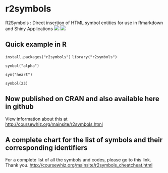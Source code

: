 # r2symbols

R2Symbols : Direct insertion of HTML symbol entities for use in Rmarkdown and Shiny Applications
![](https://coursewhiz.org/mainsite/img/R2_logo2.png)
![](http://www.labcorners.com/mainsite/img/r2symbols.png)

## Quick example in R

` install.packages("r2symbols") `
` library("r2symbols") `

` symbol("alpha") `

` sym("heart") `

` symbol(23) `



## Now published on CRAN and also available here in github
View information about this at http://coursewhiz.org/mainsite/r2symbols.html

## A complete chart for the list of symbols and their corresponding identifiers

For a complete list of all the symbols and codes, please go to this link. Thank you.
http://coursewhiz.org/mainsite/r2symbols_cheatcheat.html
